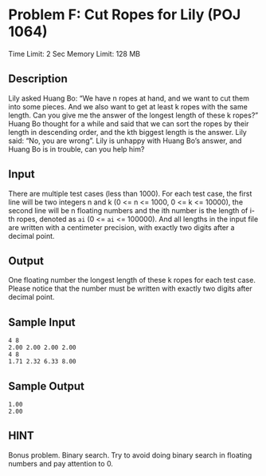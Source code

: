 # Problem F: Cut Ropes for Lily (POJ 1064)

Time Limit: 2 Sec  Memory Limit: 128 MB

## Description

Lily asked Huang Bo: “We have n ropes at hand, and we want to cut them into some pieces. And we also want to get at least k ropes with the same length. Can you give me the answer of the longest length of these k ropes?” Huang Bo thought for a while and said that we can sort the ropes by their length in descending order, and the kth biggest length is the answer. Lily said: “No, you are wrong”. Lily is unhappy with Huang Bo’s answer, and Huang Bo is in trouble, can you help him?

## Input

There are multiple test cases (less than 1000). For each test case, the first line will be two integers n and k (0 <= n <= 1000, 0 <= k <= 10000), the second line will be n floating numbers and the ith number is the length of i-th ropes, denoted as `ai` (0 <= `ai` <= 100000). And all lengths in the input file are written with a centimeter precision, with exactly two digits after a decimal point.

## Output

One floating number the longest length of these k ropes for each test case. Please notice that the number must be written with exactly two digits after decimal point.

## Sample Input

```
4 8
2.00 2.00 2.00 2.00
4 8
1.71 2.32 6.33 8.00
```

## Sample Output

```
1.00
2.00
```

## HINT

Bonus problem. Binary search. Try to avoid doing binary search in floating numbers and pay attention to 0.